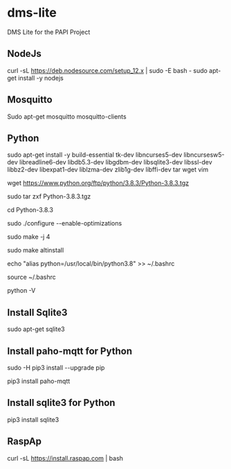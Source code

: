 # dms-lite
DMS Lite for the PAPI Project 


## NodeJs
curl -sL https://deb.nodesource.com/setup_12.x | sudo -E bash -
sudo apt-get install -y nodejs

## Mosquitto
Sudo apt-get mosquitto mosquitto-clients

## Python
sudo apt-get install -y build-essential tk-dev libncurses5-dev libncursesw5-dev libreadline6-dev libdb5.3-dev libgdbm-dev libsqlite3-dev libssl-dev libbz2-dev libexpat1-dev liblzma-dev zlib1g-dev libffi-dev tar wget vim

wget https://www.python.org/ftp/python/3.8.3/Python-3.8.3.tgz

sudo tar zxf Python-3.8.3.tgz

cd Python-3.8.3

sudo ./configure --enable-optimizations

sudo make -j 4

sudo make altinstall

echo "alias python=/usr/local/bin/python3.8" >> ~/.bashrc

source ~/.bashrc

python -V

## Install Sqlite3

sudo apt-get sqlite3

## Install paho-mqtt for Python

sudo -H pip3 install --upgrade pip

pip3 install paho-mqtt

## Install sqlite3 for Python

pip3 install sqlite3

## RaspAp
curl -sL https://install.raspap.com | bash

